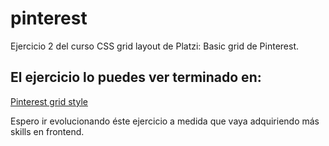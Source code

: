 # pinterest
Ejercicio 2 del curso CSS grid layout de Platzi: 
Basic grid de Pinterest.

## El ejercicio lo puedes ver terminado en:
[Pinterest grid style](https://juliocesardeveloper.github.io/pinterest/)


Espero ir evolucionando éste ejercicio a medida que vaya adquiriendo más skills en frontend.
